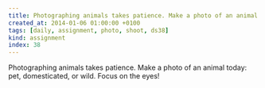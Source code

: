 ```yaml
---
title: Photographing animals takes patience. Make a photo of an animal today -  pet, domesticated, or wild.  Focus on the eyes!
created_at: 2014-01-06 01:00:00 +0100
tags: [daily, assignment, photo, shoot, ds38]
kind: assignment
index: 38
---
```


Photographing animals takes patience. Make a photo of an animal today: pet, domesticated, or wild.  Focus on the eyes!
